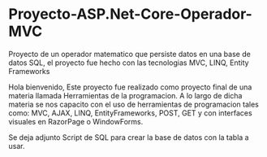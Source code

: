 # Proyecto-ASP.Net-Core-Operador-MVC
Proyecto de un operador matematico que persiste datos en una base de datos SQL, el proyecto fue hecho con las tecnologias MVC, LINQ, Entity Frameworks


Hola bienvenido, Este proyecto fue realizado como proyecto final de una materia llamada Herramientas de la programacion. A lo largo de dicha materia se nos capacito
con el uso de herramientas de programacion tales como: MVC, AJAX, LINQ, EntityFrameworks, POST, GET y con interfaces visuales en RazorPage o WindowForms.

Se deja adjunto Script de SQL para crear la base de datos con la tabla a usar.


